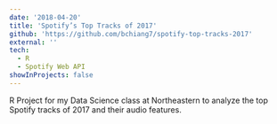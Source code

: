 ```yaml
---
date: '2018-04-20'
title: 'Spotify’s Top Tracks of 2017'
github: 'https://github.com/bchiang7/spotify-top-tracks-2017'
external: ''
tech:
  - R
  - Spotify Web API
showInProjects: false
---
```


R Project for my Data Science class at Northeastern to analyze the top Spotify tracks of 2017 and their audio features.
